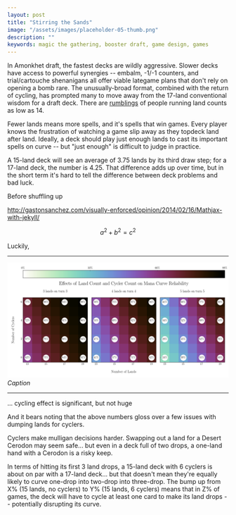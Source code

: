 ```yaml
---
layout: post
title: "Stirring the Sands"
image: "/assets/images/placeholder-05-thumb.png"
description: ""
keywords: magic the gathering, booster draft, game design, games
---
```


In Amonkhet draft, the fastest decks are wildly aggressive. Slower decks have access to powerful synergies -- embalm, 
-1/-1 counters, and trial/cartouche shenanigans all offer viable lategame plans that don't rely on opening a bomb rare. The unusually-broad format, combined with the return of cycling, has prompted many to move away from the 17-land conventional wisdom for a draft deck. There are [rumblings](https://www.channelfireball.com/articles/how-to-draft-gb-counters-in-amonkhet/) of people running land counts as low as 14. 

Fewer lands means more spells, and it's spells that win games. Every player knows the frustration of watching a game slip away as they topdeck land after land. Ideally, a deck should play just enough lands to cast its important spells on curve -- but "just enough" is difficult to judge in practice. 

A 15-land deck will see an average of 3.75 lands by its third draw step; for a 17-land deck, the number is 4.25. That difference adds up over time, but in the short term it's hard to tell the difference between deck problems and bad luck. 








Before shuffling up 

http://gastonsanchez.com/visually-enforced/opinion/2014/02/16/Mathjax-with-jekyll/

$$a^2 + b^2 = c^2$$









Luckily, 




---



![](/assets/images/cycling-land-curve.png)
*Caption*


---

... cycling effect is significant, but not huge

And it bears noting that the above numbers gloss over a few issues with dumping lands for cyclers. 

Cyclers make mulligan decisions harder. Swapping out a land for a Desert Cerodon may seem safe... but even in a deck full of two drops, a one-land hand with a Cerodon is a risky keep. 

In terms of hitting its first 3 land drops, a 15-land deck with 6 cyclers is about on par with a 17-land deck... but that doesn't mean they're equally likely to curve one-drop into two-drop into three-drop. The bump up from X% (15 lands, no cyclers) to Y% (15 lands, 6 cyclers) means that in Z% of games, the deck will have to cycle at least one card to make its land drops -- potentially disrupting its curve. 



